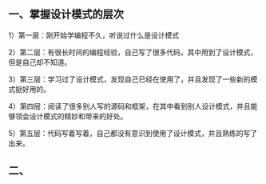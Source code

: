## 一、掌握设计模式的层次

1）第一层：刚开始学编程不久，听说过什么是设计模式

2）第二层：有很长时间的编程经验，自己写了很多代码，其中用到了设计模式，但是自己却不知道。

3）第三层：学习过了设计模式，发现自己已经在使用了，并且发现了一些新的模式挺好用的。

4）第四层：阅读了很多别人写的源码和框架，在其中看到别人设计模式，并且能够领会设计模式的精妙和带来的好处。

5）第五层：代码写着写着，自己都没有意识到使用了设计模式，并且熟练的写了出来。

## 二、